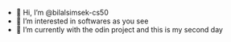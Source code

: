- 👋 Hi, I’m @bilalsimsek-cs50
- 👀 I’m interested in softwares as you see
- 🌱 I’m currently with the odin project and this is my second day

<!---
there lies some github thingies
--->
